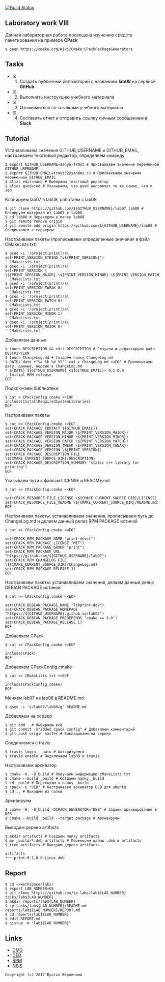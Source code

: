 [![Build Status](https://travis-ci.org/YAKOVLENKO/lab08.svg?branch=master)](https://travis-ci.org/YAKOVLENKO/lab08)
## Laboratory work VIII

Данная лабораторная работа посвещена изучению средств пакетирования на примере **CPack**

```ShellSession
$ open https://cmake.org/Wiki/CMake:CPackPackageGenerators
```

## Tasks

- [X] 1. Создать публичный репозиторий с названием **lab08** на сервисе **GitHub**
- [X] 2. Выполнить инструкцию учебного материала
- [X] 3. Ознакомиться со ссылками учебного материала
- [X] 4. Составить отчет и отправить ссылку личным сообщением в **Slack**

## Tutorial
Устанавливаем значения GITHUB_USERNAME и GITHUB_EMAIL, настраиваем текстовый редактор, определяем команду
```ShellSession
$ export GITHUB_USERNAME=danya-fr0st # Присваиваем значение переменной GITHUB_USERNAME
$ export GITHUB_EMAIL=trayt32@yandex.ru # Присваиваем значение переменной GITHUB_EMAIL
$ alias edit=nano # Выбираем текстовый редактор 
$ alias gsed=sed # Указываем, что gsed выполняет то же самое, что и sed
```
Клонируем lab07 в lab08, работаем с lab08
```ShellSession
$ git clone https://github.com/${GITHUB_USERNAME}/lab07 lab08 # Клонируем материал из lab07 в lab08
$ cd lab08 # Переходим в папку lab08
$ git remote remove origin
$ git remote add origin https://github.com/${GITHUB_USERNAME}/lab08 # Соединяемся с сервером
```
Настраиваем пакеты (прописываем определенные значения в файл CMakeLists.txt) 
```ShellSession
$ gsed -i '/project(print)/a\
set(PRINT_VERSION_STRING "v${PRINT_VERSION}")
' CMakeLists.txt
$ gsed -i '/project(print)/a\
set(PRINT_VERSION \
\${PRINT_VERSION_MAJOR}.\${PRINT_VERSION_MINOR}.\${PRINT_VERSION_PATCH}.\${PRINT_VERSION_TWEAK})
' CMakeLists.txt
$ gsed -i '/project(print)/a\
set(PRINT_VERSION_TWEAK 0)
' CMakeLists.txt
$ gsed -i '/project(print)/a\
set(PRINT_VERSION_PATCH 0)
' CMakeLists.txt
$ gsed -i '/project(print)/a\ 
set(PRINT_VERSION_MINOR 1)
' CMakeLists.txt
$ gsed -i '/project(print)/a\ 
set(PRINT_VERSION_MAJOR 0)
' CMakeLists.txt
```
Добавляем данные
```ShellSession
$ touch DESCRIPTION && edit DESCRIPTION # Создаем и редактируем файл DESCRIPTION
$ touch ChangeLog.md # Создаем папку ChangeLog.md
$ DATE=`date +"%a %b %d %Y"` cat > ChangeLog.md <<EOF # Прописываем дату, данные, версию в ChangeLog.md
* ${DATE} ${GITHUB_USERNAME} <${GITHUB_EMAIL}> 0.1.0.0
- Initial RPM release
EOF
```
Подключаем библиотеки
```ShellSession
$ cat > CPackConfig.cmake <<EOF
include(InstallRequiredSystemLibraries)
EOF
```
Настраиваем пакеты
```ShellSession
$ cat >> CPackConfig.cmake <<EOF
set(CPACK_PACKAGE_CONTACT ${GITHUB_EMAIL})
set(CPACK_PACKAGE_VERSION_MAJOR \${PRINT_VERSION_MAJOR})
set(CPACK_PACKAGE_VERSION_MINOR \${PRINT_VERSION_MINOR})
set(CPACK_PACKAGE_VERSION_PATCH \${PRINT_VERSION_PATCH})
set(CPACK_PACKAGE_VERSION_TWEAK \${PRINT_VERSION_TWEAK})
set(CPACK_PACKAGE_VERSION \${PRINT_VERSION})
set(CPACK_PACKAGE_DESCRIPTION_FILE \${CMAKE_CURRENT_SOURCE_DIR}/DESCRIPTION)
set(CPACK_PACKAGE_DESCRIPTION_SUMMARY "static c++ library for printing")
EOF
```
Указываем пути к файлам LICENSE и README.md
```ShellSession
$ cat >> CPackConfig.cmake <<EOF

set(CPACK_RESOURCE_FILE_LICENSE \${CMAKE_CURRENT_SOURCE_DIR}/LICENSE)
set(CPACK_RESOURCE_FILE_README \${CMAKE_CURRENT_SOURCE_DIR}/README.md)
EOF
```
Настраиваем пакеты: устанавливаем значения, прописываем путь до ChangeLog.md и делаем данный релиз RPM PACKAGE истиной
```ShellSession
$ cat >> CPackConfig.cmake <<EOF

set(CPACK_RPM_PACKAGE_NAME "print-devel")
set(CPACK_RPM_PACKAGE_LICENSE "MIT")
set(CPACK_RPM_PACKAGE_GROUP "print")
set(CPACK_RPM_PACKAGE_URL "https://github.com/${GITHUB_USERNAME}/lab07")
set(CPACK_RPM_CHANGELOG_FILE \${CMAKE_CURRENT_SOURCE_DIR}/ChangeLog.md)
set(CPACK_RPM_PACKAGE_RELEASE 1)
EOF
```
Настраиваем пакеты: устанавливаем значения, делаем данный релиз DEBIAN PACKAGE истиной
```ShellSession
$ cat >> CPackConfig.cmake <<EOF

set(CPACK_DEBIAN_PACKAGE_NAME "libprint-dev")
set(CPACK_DEBIAN_PACKAGE_HOMEPAGE "https://${GITHUB_USERNAME}.github.io/lab07")
set(CPACK_DEBIAN_PACKAGE_PREDEPENDS "cmake >= 3.0")
set(CPACK_DEBIAN_PACKAGE_RELEASE 1)
EOF
```
Добавляем CPack
```ShellSession
$ cat >> CPackConfig.cmake <<EOF

include(CPack)
EOF
```
Добавляем CPackConfig.cmake
```ShellSession
$ cat >> CMakeLists.txt <<EOF

include(CPackConfig.cmake)
EOF
```
Меняем lab07 на lab08 в README.md
```ShellSession
$ gsed -i 's/lab07/lab08/g' README.md
```
Добавляем на сервер
```ShellSession
$ git add . # Выбираем всё
$ git commit -m"added cpack config" # Добавляем комментарий
$ git push origin master # Выкладываем на сервер
```
Соединяемся с travis
```ShellSession
$ travis login --auto # Авторизуемся
$ travis enable # Подключаем lab08 к travis
```
Настраиваем архиватор
```ShellSession
$ cmake -H. -B_build # Получаем информацию cMakeLists.txt
$ cmake --build _build # Создаем папку _build
$ cd _build # Переходим в папку _build
$ cpack -G "DEB" # Настраиваем архиватор DEB для ubuntu
$ cd .. # Выходим из папки
```
Архивируем
```ShellSession
$ cmake -H. -B_build -DCPACK_GENERATOR="DEB" # Задаеи архивирование в DEB
$ cmake --build _build --target package # Архивируем
```
Выводим дерево artifacts
```ShellSession
$ mkdir artifacts # Создаем папку artifacts
$ mv _build/*.deb artifacts # Переносим файлы .deb в artifacts
$ tree artifacts # Выводим дерево artifacts

artifacts
└── print-0.1.0.0-Linux.deb

```

## Report

```ShellSession
$ cd ~/workspace/labs/
$ export LAB_NUMBER=08
$ git clone https://github.com/tp-labs/lab${LAB_NUMBER} tasks/lab${LAB_NUMBER}
$ mkdir reports/lab${LAB_NUMBER}
$ cp tasks/lab${LAB_NUMBER}/README.md reports/lab${LAB_NUMBER}/REPORT.md
$ cd reports/lab${LAB_NUMBER}
$ edit REPORT.md
$ gistup -m "lab${LAB_NUMBER}"
```

## Links

- [DMG](https://cmake.org/cmake/help/latest/module/CPackDMG.html)
- [DEB](https://cmake.org/cmake/help/latest/module/CPackDeb.html)
- [RPM](https://cmake.org/cmake/help/latest/module/CPackRPM.html)
- [NSIS](https://cmake.org/cmake/help/latest/module/CPackNSIS.html)

```
Copyright (c) 2017 Братья Вершинины
```
